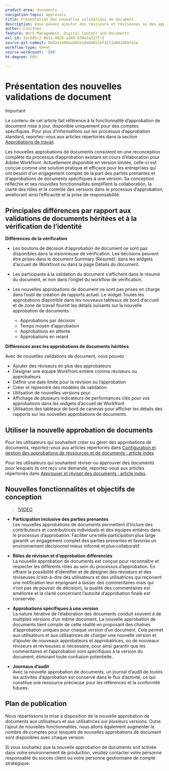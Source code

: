 ```yaml
---
product-area: documents
navigation-topic: approvals
title: Présentation des nouvelles validations de document
description: Vous pouvez ajouter des réviseurs et réviseuses ou des approbateurs et approbatrices supplémentaires à un document ayant déjà des approbations en attente.
author: Courtney
feature: Work Management, Digital Content and Documents
exl-id: 32cb95c2-8d12-492b-ad89-b38e2a337fc5
source-git-commit: 0b92e1b80aab05e1deb4651ef41f2a042d697e1e
workflow-type: tm+mt
source-wordcount: '589'
ht-degree: 60%

---
```


# Présentation des nouvelles validations de document

>[!IMPORTANT]
>
>Le contenu de cet article fait référence à la fonctionnalité d’approbation de document mise à jour, disponible uniquement pour des comptes spécifiques. Pour plus d’informations sur les processus d’approbation standard, reportez-vous aux articles répertoriés dans la section [Approbations de travail](/help/quicksilver/review-and-approve-work/manage-approvals/manage-approvals.md).

Les nouvelles approbations de documents consistent en une reconception complète du processus d’approbation existant en cours d’élaboration pour Adobe Workfront. Actuellement disponible en version limitée, celle-ci est conçue comme une solution pratique et efficace pour les entreprises qui ont besoin d’un engagement complet de la part des parties prenantes et d’approbations de documents spécifiques à une version. Sa conception réfléchie et ses nouvelles fonctionnalités simplifient la collaboration, la clarté des rôles et le contrôle des versions dans le processus d’approbation, améliorant ainsi l’efficacité et la prise de responsabilité.

## Principales différences par rapport aux validations de documents héritées et à la vérification de l’identité

**Différences de la vérification**

* Les boutons de décision d’approbation de document ne sont pas disponibles dans la visionneuse de vérification. Les décisions peuvent être prises dans le document Summary (Résumé), dans les widgets d’accueil de Workfront ou dans la page Détails du document.
* Les participants à la validation du document s’affichent dans le résumé du document, et non dans l’onglet du workflow de vérification.
* Les nouvelles approbations de document ne sont pas prises en charge dans l’outil de création de rapports actuel. Le widget Toutes les approbations disponible dans les nouveaux tableaux de bord d’accueil et de zone de travail fournit les détails suivants sur la nouvelle approbation de documents :

   * Approbations par décision
   * Temps moyen d’approbation
   * Approbations en attente
   * Approbations en retard

**Différences avec les approbations de documents héritées**

Avec de nouvelles validations de document, vous pouvez :

* Ajouter des réviseurs en plus des approbateurs
* Désigner une équipe Workfront entière comme réviseurs ou approbateurs
* Définir une date limite pour la révision ou l’approbation
* Créer et reprendre des modèles de validation
* Utilisation de nouvelles versions pour
* Affichage de plusieurs indicateurs de performances clés pour vos approbations dans les widgets d’accueil de Workfront
* Utilisation des tableaux de bord de canevas pour afficher les détails des rapports sur les nouvelles approbations de documents

## Utiliser la nouvelle approbation de documents

Pour les utilisateurs qui souhaitent créer ou gérer des approbations de documents, reportez-vous aux articles répertoriés dans [ Configuration et gestion des approbations de ressources et de documents : article index](/help/quicksilver/review-and-approve-work/document-reviews-and-approvals/manage-document-approvals/set-up-and-manage-doc-asset-approvals-toc.md)

Pour les utilisateurs qui souhaitent réviser ou approuver des documents pour lesquels ils ont reçu une demande, reportez-vous aux articles répertoriés dans [Approuver et réviser des documents : article index](/help/quicksilver/review-and-approve-work/document-reviews-and-approvals/review-and-approve-documents/review-documents-toc.md).

## Nouvelles fonctionnalités et objectifs de conception

>[!VIDEO](https://video.tv.adobe.com/v/3420544/)

* **Participation inclusive des parties prenantes**\
    Les nouvelles approbations de documents permettent d’inclure des contributeurs et contributrices individuels et des équipes entières dans le processus d’approbation. Faciliter une telle participation plus large garantit un engagement complet des parties prenantes et favorise un environnement décisionnel mieux informé et plus collaboratif.

* **Rôles de révision et d’approbation différenciés**\
    La nouvelle approbation de documents est conçue pour reconnaître et respecter les différents rôles au sein du processus d’approbation. En offrant la possibilité d’identifier et de désigner des réviseurs et des réviseuses (c’est-à-dire des utilisateurs et des utilisatrices qui reçoivent une notification leur enjoignant à laisser des commentaires mais qui n’ont pas de pouvoir de décision), la qualité des commentaires est améliorée et la clarté concernant l’autorité d’approbation finale est conservée.

* **Approbations spécifiques à une version**\
    La nature itérative de l’élaboration des documents conduit souvent à de multiples versions d’un même document. La nouvelle approbation de documents tient compte de cette réalité en proposant des chaînes d’approbation uniques pour chaque version d’un document. Cela permet aux utilisateurs et aux utilisatrices de charger une nouvelle version et d’ajouter de nouveaux approbateurs et approbatrices, ou de nouveaux réviseurs et réviseuses si nécessaire, pour ainsi garantir que les commentaires et l’approbation sont spécifiques à la version du document, éliminant toute confusion potentielle.

* **Journaux d’audit**\
    Avec la nouvelle approbation de documents, un journal d’audit de toutes les activités d’approbation est conservé dans le flux d’activité, ce qui constitue une ressource précieuse pour les références et la conformité futures.

## Plan de publication

Nous répartissons la mise à disposition de la nouvelle approbation de documents aux utilisateurs et aux utilisatrices sur plusieurs versions. Outre l’ajout de nouvelles fonctionnalités, nous allons également augmenter le nombre de comptes pour lesquels de nouvelles approbations de document sont disponibles avec chaque version.

Si vous souhaitez que la nouvelle approbation de documents soit activée dans votre environnement de production, veuillez contacter votre personne responsable du succès client ou votre personne gestionnaire de compte stratégique.


